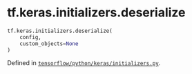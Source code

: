 <div itemscope itemtype="http://developers.google.com/ReferenceObject">
<meta itemprop="name" content="tf.keras.initializers.deserialize" />
</div>

# tf.keras.initializers.deserialize

``` python
tf.keras.initializers.deserialize(
    config,
    custom_objects=None
)
```



Defined in [`tensorflow/python/keras/initializers.py`](https://www.tensorflow.org/code/tensorflow/python/keras/initializers.py).


